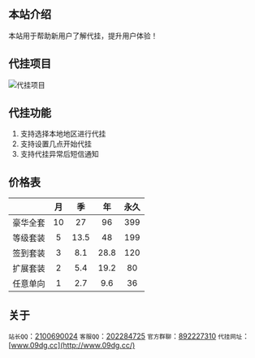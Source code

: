 ## 本站介绍

本站用于帮助新用户了解代挂，提升用户体验！

## 代挂项目
![代挂项目](https://s1.ax1x.com/2022/04/02/qoW9mV.png)


## 代挂功能

 1. 支持选择本地地区进行代挂
 3. 支持设置几点开始代挂
 4. 支持代挂异常后短信通知


## 价格表

|  | 月 | 季 | 年 | 永久 |
|:----:|:----:|:----:|:----:|:----:|
| 豪华全套 | 10 | 27 | 96 | 399 |
| 等级套装 | 5 | 13.5 | 48 | 199 |
| 签到套装 | 3 | 8.1 | 28.8 | 120 |
| 扩展套装 | 2 | 5.4 | 19.2 | 80 |
| 任意单向 | 1 | 2.7 | 9.6 | 36 |


## 关于

 `站长QQ`：[2100690024](http://wpa.qq.com/msgrd?v=3&uin=2100690024&site=qq&menu=yes)
 `客服QQ`：[202284725](http://wpa.qq.com/msgrd?v=3&uin=202284725&site=qq&menu=yes)
 `官方群聊`：[892227310](https://jq.qq.com/?_wv=1027&k=Kv28qUa4)
 `代挂网址`：[www.09dg.cc](http://www.09dg.cc/)
